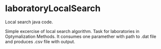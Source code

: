 # laboratoryLocalSearch
Local search java code.


Simple excercise of local search algorithm. Task for laboratories in Optymalization Methods.
It consumes one paramether with path to .dat file and produces .csv file with output.
